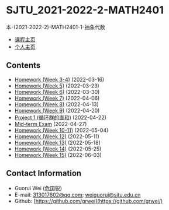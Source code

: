 # SJTU_2021-2022-2-MATH2401

本-(2021-2022-2)-MATH2401-1-抽象代数

- [课程主页](https://grwei.github.io/SJTU_2021-2022-2-MATH2401/)
- [个人主页](https://grwei.github.io/)

## Contents

- [Homework (Week 3-4)](https://grwei.github.io/SJTU_2021-2022-2-MATH2401/Wk3-4_危国锐_516021910080.pdf) (2022-03-16)
- [Homework (Week 5)](https://grwei.github.io/SJTU_2021-2022-2-MATH2401/Wk5-7_危国锐_516021910080.pdf) (2022-03-23)
- [Homework (Week 6)](https://grwei.github.io/SJTU_2021-2022-2-MATH2401/Wk5-7_危国锐_516021910080.pdf) (2022-03-30)
- [Homework (Week 7)](https://grwei.github.io/SJTU_2021-2022-2-MATH2401/Wk5-7_危国锐_516021910080.pdf) (2022-04-06)
- [Homework (Week 8)](https://grwei.github.io/SJTU_2021-2022-2-MATH2401/Wk8_危国锐_516021910080.pdf) (2022-04-13)
- [Homework (Week 9)](https://grwei.github.io/SJTU_2021-2022-2-MATH2401/Wk9_危国锐_516021910080.pdf) (2022-04-20)
- [Project 1 (循环群的直和)](https://grwei.github.io/SJTU_2021-2022-2-MATH2401/大作业1_危国锐_516021910080.pdf) (2022-04-22)
- [Mid-term Exam](https://grwei.github.io/SJTU_2021-2022-2-MATH2401/midterm_危国锐_516021910080) (2022-04-27)
- [Homework (Week 10-11)](https://grwei.github.io/SJTU_2021-2022-2-MATH2401/Wk10-11_危国锐_516021910080.pdf) (2022-05-04)
- [Homework (Week 12)](https://grwei.github.io/SJTU_2021-2022-2-MATH2401/Wk12_危国锐_516021910080.pdf) (2022-05-11)
- [Homework (Week 13)](https://grwei.github.io/SJTU_2021-2022-2-MATH2401/Wk13_危国锐_516021910080.pdf) (2022-05-18)
- [Homework (Week 14)](https://grwei.github.io/SJTU_2021-2022-2-MATH2401/Wk14_危国锐_516021910080.pdf) (2022-05-25)
- [Homework (Week 15)](https://grwei.github.io/SJTU_2021-2022-2-MATH2401/Wk15_危国锐_516021910080.pdf) (2022-06-03)

## Contact Information

- Guorui Wei (危国锐)
- E-mail: 313017602@qq.com; weiguorui@sjtu.edu.cn
- Github: [https://github.com/grwei](https://github.com/grwei/)

